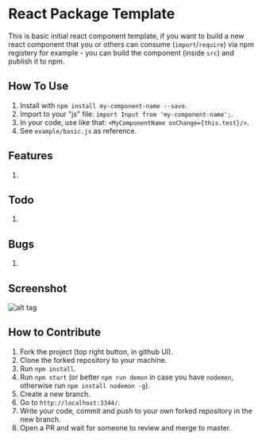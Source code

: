 # React Package Template
This is basic initial react component template, if you want to build a new react component that you or others can consume (`import`/`require`) via npm registery for example - you can build the component (inside `src`) and publish it to npm.


## How To Use
1. Install with `npm install my-component-name --save`.
2. Import to your "js" file: `import Input from 'my-component-name';`.
3. In your code, use like that: `<MyComponentName onChange={this.test}/>`.
4. See `example/basic.js` as reference.

## Features
1. 

## Todo
1. 

## Bugs
1. 

## Screenshot

![alt tag](examples/my-component-name.jpg)

## How to Contribute
1. Fork the project (top right button, in github UI).
2. Clone the forked repository to your machine.
3. Run `npm install`.
4. Run `npm start` (or better `npm run demon` in case you have `nodemon`, otherwise run `npm install nodemon -g`).
5. Create a new branch.
6. Go to `http://localhost:3344/`.
7. Write your code, commit and push to your own forked repository in the new branch.
8. Open a PR and wait for someone to review and merge to master.
